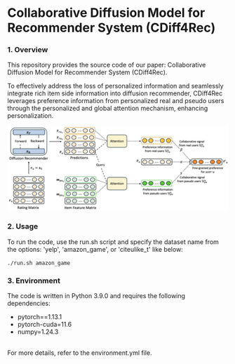 # Collaborative Diffusion Model for Recommender System (CDiff4Rec)

### 1. Overview
This repository provides the source code of our paper: Collaborative Diffusion Model for Recommender System (CDiff4Rec).

To effectively address the loss of personalized information and seamlessly integrate rich item side information into diffusion recommender, CDiff4Rec leverages preference information from personalized real and pseudo users through the personalized and global attention mechanism, enhancing personalization.

<img src="./figure/method.png">

### 2. Usage

To run the code, use the run.sh script and specify the dataset name from the options: 'yelp', 'amazon_game', or 'citeulike_t' like below:

```
./run.sh amazon_game
```

### 3. Environment
The code is written in Python 3.9.0 and requires the following dependencies:

* pytorch==1.13.1
* pytorch-cuda=11.6
* numpy=1.24.3

<br> For more details, refer to the environment.yml file.